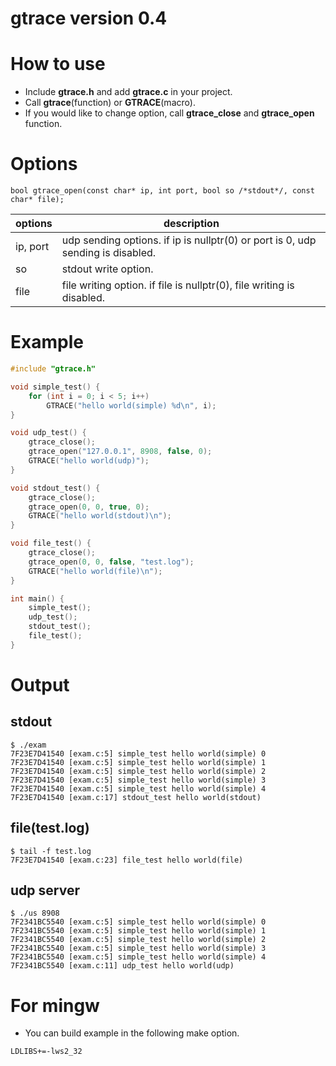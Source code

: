 gtrace version 0.4
==================

# How to use

* Include **gtrace.h** and add **gtrace.c** in your project.
* Call **gtrace**(function) or **GTRACE**(macro).
* If you would like to change option, call **gtrace_close** and **gtrace_open** function.


# Options
```
bool gtrace_open(const char* ip, int port, bool so /*stdout*/, const char* file);
```

|options|description|
|---|---|
|ip, port|udp sending options. if ip is nullptr(0) or port is 0, udp sending is disabled.|
|so|stdout write option.|
|file|file writing option. if file is nullptr(0), file writing is disabled.|

# Example

```cpp
#include "gtrace.h"

void simple_test() {
	for (int i = 0; i < 5; i++)
		GTRACE("hello world(simple) %d\n", i);
}

void udp_test() {
	gtrace_close();
	gtrace_open("127.0.0.1", 8908, false, 0);
	GTRACE("hello world(udp)");
}

void stdout_test() {
	gtrace_close();
	gtrace_open(0, 0, true, 0);
	GTRACE("hello world(stdout)\n");
}

void file_test() {
	gtrace_close();
	gtrace_open(0, 0, false, "test.log");
	GTRACE("hello world(file)\n");
}

int main() {
	simple_test();
	udp_test();
	stdout_test();
	file_test();
}
```

# Output

## stdout
```
$ ./exam
7F23E7D41540 [exam.c:5] simple_test hello world(simple) 0
7F23E7D41540 [exam.c:5] simple_test hello world(simple) 1
7F23E7D41540 [exam.c:5] simple_test hello world(simple) 2
7F23E7D41540 [exam.c:5] simple_test hello world(simple) 3
7F23E7D41540 [exam.c:5] simple_test hello world(simple) 4
7F23E7D41540 [exam.c:17] stdout_test hello world(stdout)
```

## file(test.log)
```
$ tail -f test.log
7F23E7D41540 [exam.c:23] file_test hello world(file)
```

## udp server
```
$ ./us 8908
7F2341BC5540 [exam.c:5] simple_test hello world(simple) 0
7F2341BC5540 [exam.c:5] simple_test hello world(simple) 1
7F2341BC5540 [exam.c:5] simple_test hello world(simple) 2
7F2341BC5540 [exam.c:5] simple_test hello world(simple) 3
7F2341BC5540 [exam.c:5] simple_test hello world(simple) 4
7F2341BC5540 [exam.c:11] udp_test hello world(udp)
```

# For mingw

* You can build example in the following make option.
```
LDLIBS+=-lws2_32
```
